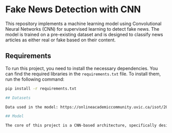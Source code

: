 # Fake News Detection with CNN

This repository implements a machine learning model using Convolutional Neural Networks (CNN) for supervised learning to detect fake news. The model is trained on a pre-existing dataset and is designed to classify news articles as either real or fake based on their content.

## Requirements

To run this project, you need to install the necessary dependencies. You can find the required libraries in the `requirements.txt` file. To install them, run the following command:

```bash
pip install -r requirements.txt

## Datasets

Data used in the model: https://onlineacademiccommunity.uvic.ca/isot/2022/11/27/fake-news-detection-datasets/

## Model

The core of this project is a CNN-based architecture, specifically designed to classify news articles. It processes the textual data and extracts features using convolutional layers to classify news as fake or real.
